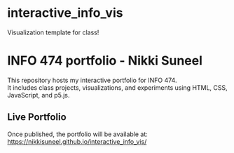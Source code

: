 # interactive_info_vis
Visualization template for class!

# INFO 474 portfolio - Nikki Suneel

This repository hosts my interactive portfolio for INFO 474.  
It includes class projects, visualizations, and experiments using HTML, CSS, JavaScript, and p5.js.  

## Live Portfolio
Once published, the portfolio will be available at:  
https://nikkisuneel.github.io/interactive_info_vis/
